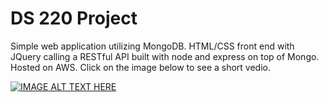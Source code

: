 # DS 220 Project
Simple web application utilizing MongoDB. HTML/CSS front end with JQuery calling a RESTful API built with node and express on top of Mongo. Hosted on AWS. Click on the image below to see a short vedio.

[![IMAGE ALT TEXT HERE](https://img.youtube.com/vi/HOcUahGZXYU/0.jpg)](https://www.youtube.com/watch?v=HOcUahGZXYU)
